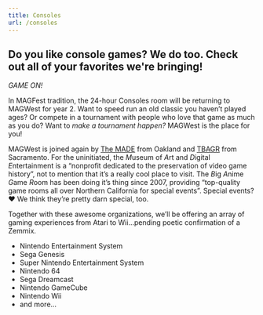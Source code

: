 ```yaml
---
title: Consoles
url: /consoles
---
```

## Do you like console games? We do too. Check out all of your favorites we're bringing!

*GAME ON!*

In MAGFest tradition, the 24-hour Consoles room will be returning to MAGWest for year 2.  Want to speed run an old classic you haven’t played ages?  Or compete in a tournament with people who love that game as much as you do?  Want to _make a tournament happen?_ MAGWest is the place for you!

MAGWest is joined again by [The MADE](https://www.themade.org/) from Oakland and [TBAGR](https://www.facebook.com/TBAGRMedia/) from Sacramento.  For the uninitiated, the *M*useum of *A*rt and *D*igital *E*ntertainment is a “nonprofit dedicated to the preservation of video game history”, not to mention that it’s a really cool place to visit.  The *B*ig *A*nime *G*ame *R*oom has been doing it’s thing since 2007, providing “top-quality game rooms all over Northern California for special events”.  Special events? ♥︎ We think they’re pretty darn special, too.

Together with these awesome organizations, we’ll be offering an array of gaming experiences from Atari to Wii…pending poetic confirmation of a Zemmix.

* Nintendo Entertainment System
* Sega Genesis
* Super Nintendo Entertainment System
* Nintendo 64
* Sega Dreamcast
* Nintendo GameCube
* Nintendo Wii
* and more...